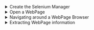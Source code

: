 <details><summary>Create the Selenium Manager</summary>

The following snippet shows the minimum code that is required to request the Selenium Manager in a test:

```
@SeleniumManager
public ISeleniumManager seleniumManager;
```

The code creates an interface to the Selenium Manager which will allow the tester to provision WebPages to test against.
</details>

<details><summary>Open a WebPage</summary>

```
IWebPage page = seleniumManager.allocateWebPage("https://galasa.dev/");
```

The code opens a WebPage with a Selenium WebDriver controlling the browser. This object provides an interface for the tester to perform actions on the page to navigate around, check the page content and switch between windows.

At the end of the test, the Selenium Manager automatically closes the WebDriver which removes the WebPage.

There is no limit in Galasa on how many Selenium WebPages can be used within a single test. The only limit is the ability of the Galasa Ecosystem they are running on to support the number of Selenium WebDrivers ensuring that they do not time out.
</details>

<details><summary>Navigating around a WebPage Browser</summary>

```
page.clearElementByCssSelector("input.js-search-input.search__input--adv");
page.sendKeysToElementByClass("js-search-input.search__input--adv", "Galasa");
page.clickElementById("search_button_homepage");
```

The code showcases different actions which can be performed on a WebPage interface to interact with different WebElements on the Browser. These WebElements are selected using a range of different techniques which allows the tester flexibility in how they are selected.
</details>

<details><summary>Extracting WebPage information</summary>

```
WebElement element = page.findElementById("search_button_homepage");
String pageTitle = page.getTitle();
String pageSource = page.getPageSource();
```

The code shows different ways of gaining information about the web page to be tested against. Extracting the title is a very simple way of checking if the WebDriver is on the correct page and making sure that a WebElement is found.
</details>